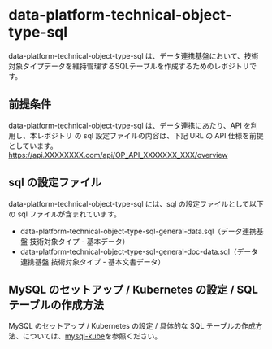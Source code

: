 # data-platform-technical-object-type-sql
data-platform-technical-object-type-sql は、データ連携基盤において、技術対象タイプデータを維持管理するSQLテーブルを作成するためのレポジトリです。

## 前提条件
data-platform-technical-object-type-sql は、データ連携にあたり、API を利用し、本レポジトリ の sql 設定ファイルの内容は、下記 URL の API 仕様を前提としています。  
https://api.XXXXXXXX.com/api/OP_API_XXXXXXX_XXX/overview  

## sql の設定ファイル
data-platform-technical-object-type-sql には、sql の設定ファイルとして以下の sql ファイルが含まれています。

* data-platform-technical-object-type-sql-general-data.sql（データ連携基盤 技術対象タイプ - 基本データ）
* data-platform-technical-object-type-sql-general-doc-data.sql（データ連携基盤 技術対象タイプ - 基本文書データ）

## MySQL のセットアップ / Kubernetes の設定 / SQL テーブルの作成方法
MySQL のセットアップ / Kubernetes の設定 / 具体的な SQL テーブルの作成方法、については、[mysql-kube](https://github.com/latonaio/mysql-kube)を参照ください。
